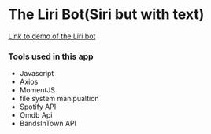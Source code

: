 # The Liri Bot(Siri but with text)
[Link to demo of the Liri bot](https://streamable.com/e232r)

### Tools used in this app
* Javascript
* Axios
* MomentJS
* file system manipualtion
* Spotify API
* Omdb Api
* BandsInTown API
